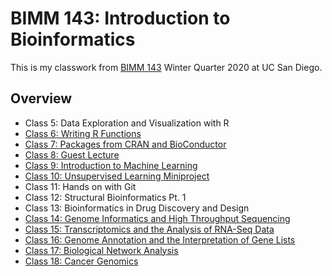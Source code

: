# BIMM 143: Introduction to Bioinformatics 

This is my classwork from [BIMM 143](https://bioboot.github.io/bimm143_W20/) Winter Quarter 2020 at UC San Diego.


## Overview
- Class 5: Data Exploration and Visualization with R
- [Class 6: Writing R Functions](https://github.com/slarif/BIMM143/blob/master/Class06/class06/class06.md)
- [Class 7: Packages from CRAN and BioConductor](https://github.com/slarif/BIMM143/blob/master/Class%207/class07.md)
- [Class 8: Guest Lecture](https://github.com/slarif/BIMM143/blob/master/Class08/class08.md)
- [Class 9: Introduction to Machine Learning](https://github.com/slarif/BIMM143/blob/master/Class09/Class09.md)
- [Class 10: Unsupervised Learning Miniproject](https://github.com/slarif/BIMM143/blob/master/Class10/Class10.md)
- Class 11: Hands on with Git
- Class 12: Structural Bioinformatics Pt. 1 
- Class 13: Bioinformatics in Drug Discovery and Design 
- [Class 14: Genome Informatics and High Throughput Sequencing](https://github.com/slarif/BIMM143/blob/master/Class14/Class14.md)
- [Class 15: Transcriptomics and the Analysis of RNA-Seq Data](https://github.com/slarif/BIMM143/blob/master/Class15/Class15.md)
- [Class 16: Genome Annotation and the Interpretation of Gene Lists](https://github.com/slarif/BIMM143/blob/master/Class16/Class16.md)
- [Class 17: Biological Network Analysis](https://github.com/slarif/BIMM143/tree/master/Class17)
- [Class 18: Cancer Genomics](file:///C:/Users/sarra/AppData/Local/Temp/RtmpW62zjT/preview-1cd439331c7.html) 
